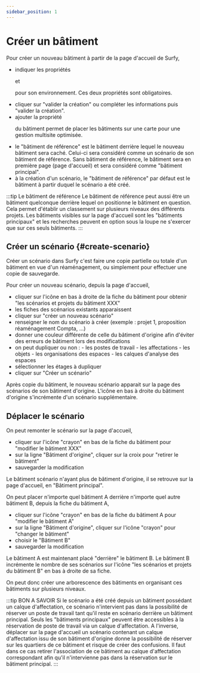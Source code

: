 ```yaml
---
sidebar_position: 1
---
```


# Créer un bâtiment

<Youtube code="M26SIN2q0Mk"/>

Pour créer un nouveau bâtiment à partir de la page d'accueil de Surfy,

<CreateObjectTutorial objectTypeName="building" />

- indiquer les propriétés <P code="building:name" /> et <P code="building:color" /> pour son environnement. Ces deux propriétés sont obligatoires.
- cliquer sur "valider la création" ou compléter les informations puis "valider la création".
- ajouter la propriété <P code="building:address" /> du bâtiment permet de placer les bâtiments sur une carte pour une gestion multisite optimisée.
- le "bâtiment de référence" est le bâtiment derrière lequel le nouveau bâtiment sera caché. Celui-ci sera considéré comme un scénario de son bâtiment de référence. Sans bâtiment de référence, le bâtiment sera en première page (page d'accueil) et sera considéré comme "bâtiment principal".
- à la création d'un scénario, le "bâtiment de référence" par défaut est le bâtiment à partir duquel le scénario a été créé.

:::tip Le bâtiment de référence
Le bâtiment de référence peut aussi être un bâtiment quelconque derrière lequel on positionne le bâtiment en question. Cela permet d'établir un classement sur plusieurs niveaux des différents projets. Les bâtiments visibles sur la page d'accueil sont les "bâtiments principaux" et les recherches peuvent en option sous la loupe ne s'exercer que sur ces seuls bâtiments.
:::

## Créer un scénario {#create-scenario}

Créer un scénario dans Surfy c'est faire une copie partielle ou totale d'un bâtiment en vue d'un réaménagement, ou simplement pour effectuer une copie de sauvegarde.

<Youtube code="6o7F-9XlyqM"/>

Pour créer un nouveau scénario, depuis la page d'accueil,

- cliquer sur l'icône en bas à droite de la fiche du bâtiment pour obtenir "les scénarios et projets du bâtiment XXX"
- les fiches des scénarios existants apparaissent
- cliquer sur "créer un nouveau scénario"
- renseigner le nom du scénario à créer (exemple : projet 1, proposition réaménagement Compta, ...)
- donner une couleur différente de celle du bâtiment d'origine afin d'éviter des erreurs de bâtiment lors des modifications
- on peut dupliquer ou non : - les postes de travail - les affectations - les objets - les organisations des espaces - les calques d'analyse des espaces
- sélectionner les étages à dupliquer
- cliquer sur "Créer un scénario"

Après copie du bâtiment, le nouveau scénario apparait sur la page des scénarios de son bâtiment d'origine.
L'icône en bas à droite du bâtiment d'origine s'incrémente d'un scénario supplémentaire.

## Déplacer le scénario

On peut remonter le scénario sur la page d'accueil,

- cliquer sur l'icône "crayon" en bas de la fiche du bâtiment pour "modifier le bâtiment XXX"
- sur la ligne "Bâtiment d'origine", cliquer sur la croix pour "retirer le bâtiment"
- sauvegarder la modification

Le bâtiment scénario n'ayant plus de bâtiment d'origine, il se retrouve sur la page d'accueil, en "Bâtiment principal".

On peut placer n'importe quel bâtiment A derrière n'importe quel autre bâtiment B, depuis la fiche du bâtiment A,

- cliquer sur l'icône "crayon" en bas de la fiche du bâtiment A pour "modifier le bâtiment A"
- sur la ligne "Bâtiment d'origine", cliquer sur l'icône "crayon" pour "changer le bâtiment"
- choisir le "Bâtiment B"
- sauvegarder la modification

Le bâtiment A est maintenant placé "derrière" le bâtiment B.
Le bâtiment B incrémente le nombre de ses scénarios sur l'icône "les scénarios et projets du bâtiment B" en bas à droite de sa fiche.

On peut donc créer une arborescence des bâtiments en organisant ces bâtiments sur plusieurs niveaux.

:::tip BON A SAVOIR
Si le scénario a été créé depuis un bâtiment possédant un calque d'affectation, ce scénario n'intervient pas dans la possibilité de réserver un poste de travail tant qu'il reste en scénario derrière un bâtiment principal. Seuls les "bâtiments principaux" peuvent être accessibles à la réservation de poste de travail via un calque d'affectation.
A l'inverse, déplacer sur la page d'accueil un scénario contenant un calque d'affectation issu de son bâtiment d'origine donne la possibilité de réserver sur les quartiers de ce bâtiment et risque de créer des confusions.
Il faut dans ce cas retirer l'association de ce bâtiment au calque d'affectation correspondant afin qu'il n'intervienne pas dans la réservation sur le bâtiment principal.
:::
